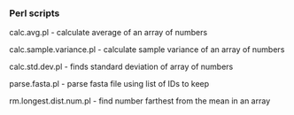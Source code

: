 ### Perl scripts

calc.avg.pl - calculate average of an array of numbers

calc.sample.variance.pl - calculate sample variance of an array of numbers

calc.std.dev.pl - finds standard deviation of array of numbers

parse.fasta.pl - parse fasta file using list of IDs to keep

rm.longest.dist.num.pl - find number farthest from the mean in an array
